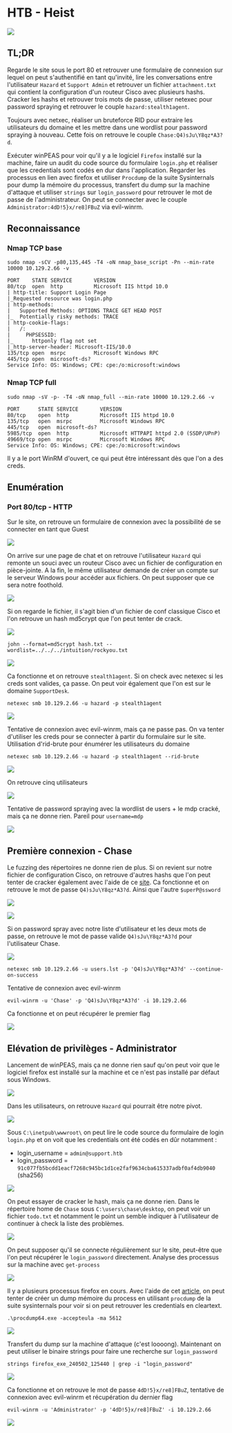 # HTB - Heist

![](img/card.png)

## TL;DR

Regarde le site sous le port 80 et retrouver une formulaire de connexion sur lequel on peut s'authentifié en tant qu'invité, lire les conversations entre l'utilisateur `Hazard` et `Support Admin` et retrouver un fichier `attachment.txt` qui contient la configuration d'un routeur Cisco avec plusieurs hashs. Cracker les hashs et retrouver trois mots de passe, utiliser netexec pour password spraying et retrouver le couple `hazard:stealth1agent`.  

Toujours avec netxec, réaliser un bruteforce RID pour extraire les utilisateurs du domaine et les mettre dans une wordlist pour password spraying à nouveau. Cette fois on retrouve le couple `Chase:Q4)sJu\Y8qz*A3?d`.  

Exécuter winPEAS pour voir qu'il y a le logiciel `Firefox` installé sur la machine, faire un audit du code source du formulaire `login.php` et réaliser que les credentials sont codés en dur dans l'application. Regarder les processus en lien avec firefox et utiliser `Procdump` de la suite Sysinternals pour dump la mémoire du processus, transfert du dump sur la machine d'attaque et utiliser `strings` sur `login_password` pour retrouver le mot de passe de l'administrateur. On peut se connecter avec le couple `Administrator:4dD!5}x/re8]FBuZ` via evil-winrm.

## Reconnaissance

### Nmap TCP base

```
sudo nmap -sCV -p80,135,445 -T4 -oN nmap_base_script -Pn --min-rate 10000 10.129.2.66 -v

PORT    STATE SERVICE       VERSION
80/tcp  open  http          Microsoft IIS httpd 10.0
| http-title: Support Login Page
|_Requested resource was login.php
| http-methods:
|   Supported Methods: OPTIONS TRACE GET HEAD POST
|_  Potentially risky methods: TRACE
| http-cookie-flags:
|   /:
|     PHPSESSID:
|_      httponly flag not set
|_http-server-header: Microsoft-IIS/10.0
135/tcp open  msrpc         Microsoft Windows RPC
445/tcp open  microsoft-ds?
Service Info: OS: Windows; CPE: cpe:/o:microsoft:windows
```

### Nmap TCP full

```
sudo nmap -sV -p- -T4 -oN nmap_full --min-rate 10000 10.129.2.66 -v

PORT      STATE SERVICE       VERSION
80/tcp    open  http          Microsoft IIS httpd 10.0
135/tcp   open  msrpc         Microsoft Windows RPC
445/tcp   open  microsoft-ds?
5985/tcp  open  http          Microsoft HTTPAPI httpd 2.0 (SSDP/UPnP)
49669/tcp open  msrpc         Microsoft Windows RPC
Service Info: OS: Windows; CPE: cpe:/o:microsoft:windows
```

Il y a le port WinRM d'ouvert, ce qui peut être intéressant dès que l'on a des creds.

## Enumération

### Port 80/tcp - HTTP

Sur le site, on retrouve un formulaire de connexion avec la possibilité de se connecter en tant que Guest

![](img/80-login.png)

On arrive sur une page de chat et on retrouve l'utilisateur `Hazard` qui remonte un souci avec un routeur Cisco avec un fichier de configuration en pièce-jointe. A la fin, le même utilisateur demande de créer un compte sur le serveur Windows pour accéder aux fichiers. On peut supposer que ce sera notre foothold.

![](img/80-chat.png)

Si on regarde le fichier, il s'agit bien d'un fichier de conf classique Cisco et l'on retrouve un hash md5crypt que l'on peut tenter de crack.

![](img/80-conf-cisco.png)

`john --format=md5crypt hash.txt --wordlist=../../../intuition/rockyou.txt`

![](img/crack-md5crypthash.png)

Ca fonctionne et on retrouve `stealth1agent`. Si on check avec netexec si les creds sont valides, ça passe. On peut voir également que l'on est sur le domaine `SupportDesk`.

`netexec smb 10.129.2.66 -u hazard -p stealth1agent`

![](img/netexec-valid-account.png)

Tentative de connexion avec evil-winrm, mais ça ne passe pas. On va tenter d'utiliser les creds pour se connecter à partir du formulaire sur le site. Utilisation d'rid-brute pour énumérer les utilisateurs du domaine

`netexec smb 10.129.2.66 -u hazard -p stealth1agent --rid-brute`

![](img/netexec-rid-brute.png)

On retrouve cinq utilisateurs

![](img/netexec-userslist.png)

Tentative de password spraying avec la wordlist de users + le mdp cracké, mais ça ne donne rien. Pareil pour `username=mdp`

![](img/netexec-fail.png)

## Première connexion - Chase

Le fuzzing des répertoires ne donne rien de plus. Si on revient sur notre fichier de configuration Cisco, on retrouve d'autres hashs que l'on peut tenter de cracker également avec l'aide de ce [site](https://www.firewall.cx/cisco/cisco-routers/cisco-type7-password-crack.html). Ca fonctionne et on retrouve le mot de passe `Q4)sJu\Y8qz*A3?d`. Ainsi que l'autre `$uperP@ssword`

![](img/crack-hash7-cisco.png)

![](img/crack-hash7-cisco-other.png)

Si on password spray avec notre liste d'utilisateur et les deux mots de passe, on retrouve le mot de passe valide `Q4)sJu\Y8qz*A3?d` pour l'utilisateur Chase.

![](img/netexec-passspray.png)

`netexec smb 10.129.2.66 -u users.lst -p 'Q4)sJu\Y8qz*A3?d' --continue-on-success`

Tentative de connexion avec evil-winrm

`evil-winrm -u 'Chase' -p 'Q4)sJu\Y8qz*A3?d' -i 10.129.2.66`

Ca fonctionne et on peut récupérer le premier flag

![](img/userflag.png)

## Elévation de privilèges - Administrator

Lancement de winPEAS, mais ça ne donne rien sauf qu'on peut voir que le logiciel firefox est installé sur la machine et ce n'est pas installé par défaut sous Windows.

![](img/pe-installedsoft.png)

Dans les utilisateurs, on retrouve `Hazard` qui pourrait être notre pivot.

![](img/lat-users.png)

Sous `C:\inetpub\wwwroot\` on peut lire le code source du formulaire de login `login.php` et on voit que les credentials ont été codés en dûr notamment :
- login_username = `admin@support.htb`
- login_password = `91c077fb5bcdd1eacf7268c945bc1d1ce2faf9634cba615337adbf0af4db9040` (sha256)

![](img/pe-loginphp.png)

On peut essayer de cracker le hash, mais ça ne donne rien. Dans le répertoire home de `Chase` sous `C:\users\chase\desktop`, on peut voir un fichier `todo.txt` et notamment le point un semble indiquer à l'utilisateur de continuer à check la liste des problèmes.

![](img/pe-todo.png)

On peut supposer qu'il se connecte régulièrement sur le site, peut-être que l'on peut récupérer le `login_password` directement.
Analyse des processus sur la machine avec `get-process`

![](img/pe-process.png)

Il y a plusieurs processus firefox en cours. Avec l'aide de cet [article](https://book.hacktricks.xyz/windows-hardening/windows-local-privilege-escalation#memory-password-mining), on peut tenter de créer un dump mémoire du process en utilisant `procdump` de la suite sysinternals pour voir si on peut retrouver les credentials en cleartext.

`.\procdump64.exe -accepteula -ma 5612`

![](img/pe-procdump-ff.png)

Transfert du dump sur la machine d'attaque (c'est loooong). Maintenant on peut utiliser le binaire strings pour faire une recherche sur `login_password`

`strings firefox_exe_240502_125440 | grep -i "login_password"`

![](img/pe-strings.png)

Ca fonctionne et on retrouve le mot de passe `4dD!5}x/re8]FBuZ`, tentative de connexion avec evil-winrm et récupération du dernier flag

`evil-winrm -u 'Administrator' -p '4dD!5}x/re8]FBuZ' -i 10.129.2.66`

![](img/pe-winrm.png)

